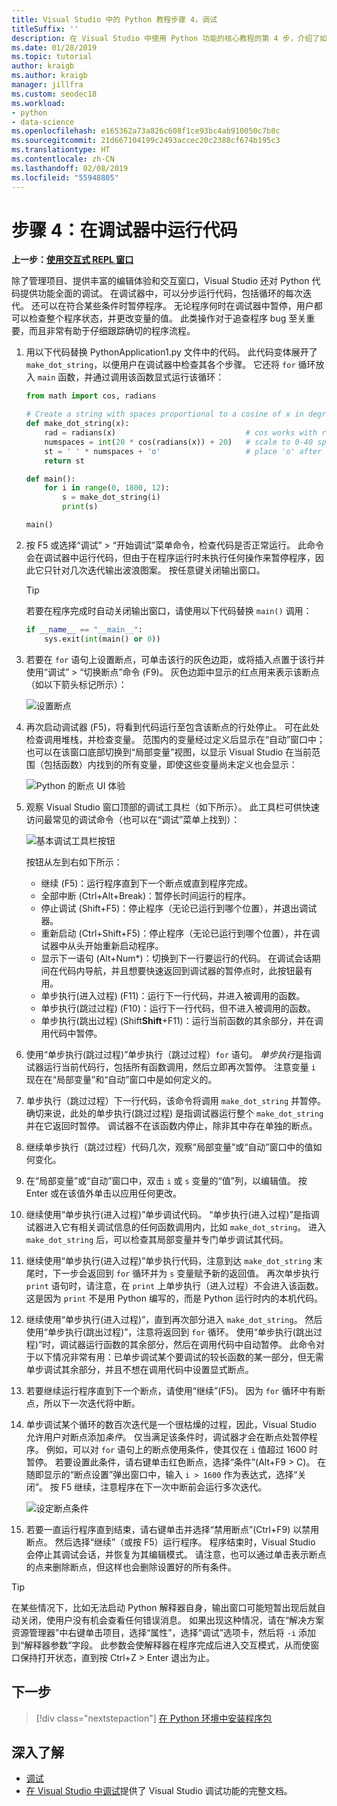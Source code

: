 ```yaml
---
title: Visual Studio 中的 Python 教程步骤 4，调试
titleSuffix: ''
description: 在 Visual Studio 中使用 Python 功能的核心教程的第 4 步，介绍了如何在调试器中运行 Python 代码。
ms.date: 01/28/2019
ms.topic: tutorial
author: kraigb
ms.author: kraigb
manager: jillfra
ms.custom: seodec18
ms.workload:
- python
- data-science
ms.openlocfilehash: e165362a73a826c608f1ce93bc4ab910050c7b8c
ms.sourcegitcommit: 21d667104199c2493accec20c2388cf674b195c3
ms.translationtype: HT
ms.contentlocale: zh-CN
ms.lasthandoff: 02/08/2019
ms.locfileid: "55948805"
---
```

# <a name="step-4-run-code-in-the-debugger"></a>步骤 4：在调试器中运行代码

**上一步：[使用交互式 REPL 窗口](tutorial-working-with-python-in-visual-studio-step-03-interactive-repl.md)**

除了管理项目、提供丰富的编辑体验和交互窗口，Visual Studio 还对 Python 代码提供功能全面的调试。 在调试器中，可以分步运行代码，包括循环的每次迭代。 还可以在符合某些条件时暂停程序。 无论程序何时在调试器中暂停，用户都可以检查整个程序状态，并更改变量的值。 此类操作对于追查程序 bug 至关重要，而且非常有助于仔细跟踪确切的程序流程。

1. 用以下代码替换 PythonApplication1.py 文件中的代码。 此代码变体展开了 `make_dot_string`，以便用户在调试器中检查其各个步骤。 它还将 `for` 循环放入 `main` 函数，并通过调用该函数显式运行该循环：

    ```python
    from math import cos, radians

    # Create a string with spaces proportional to a cosine of x in degrees
    def make_dot_string(x):
        rad = radians(x)                             # cos works with radians
        numspaces = int(20 * cos(radians(x)) + 20)   # scale to 0-40 spaces
        st = ' ' * numspaces + 'o'                   # place 'o' after the spaces
        return st

    def main():
        for i in range(0, 1800, 12):
            s = make_dot_string(i)
            print(s)

    main()
    ```

1. 按 F5 或选择“调试” > “开始调试”菜单命令，检查代码是否正常运行。 此命令会在调试器中运行代码，但由于在程序运行时未执行任何操作来暂停程序，因此它只针对几次迭代输出波浪图案。 按任意键关闭输出窗口。

    > [!Tip]
    > 若要在程序完成时自动关闭输出窗口，请使用以下代码替换 `main()` 调用：
    >
    > ```python
    > if __name__ == "__main__":
    >     sys.exit(int(main() or 0))
    > ```

1. 若要在 `for` 语句上设置断点，可单击该行的灰色边距，或将插入点置于该行并使用“调试” > “切换断点”命令 (F9)。 灰色边距中显示的红点用来表示该断点（如以下箭头标记所示）：

    ![设置断点](media/vs-getting-started-python-18-debugging1.png)

1. 再次启动调试器 (F5)，将看到代码运行至包含该断点的行处停止。 可在此处检查调用堆栈，并检查变量。 范围内的变量经过定义后显示在“自动”窗口中；也可以在该窗口底部切换到“局部变量”视图，以显示 Visual Studio 在当前范围（包括函数）内找到的所有变量，即使这些变量尚未定义也会显示：

    ![Python 的断点 UI 体验](media/vs-getting-started-python-19-debugging2b.png)

1. 观察 Visual Studio 窗口顶部的调试工具栏（如下所示）。 此工具栏可供快速访问最常见的调试命令（也可以在“调试”菜单上找到）：

    ![基本调试工具栏按钮](media/vs-getting-started-python-20-debugging3.png)

    按钮从左到右如下所示：
    - 继续 (F5)：运行程序直到下一个断点或直到程序完成。
    - 全部中断 (Ctrl+Alt+Break)：暂停长时间运行的程序。
    - 停止调试 (Shift+F5)：停止程序（无论已运行到哪个位置），并退出调试器。
    - 重新启动 (Ctrl+Shift+F5)：停止程序（无论已运行到哪个位置），并在调试器中从头开始重新启动程序。
    - 显示下一语句 (Alt+Num&#42;)：切换到下一行要运行的代码。 在调试会话期间在代码内导航，并且想要快速返回到调试器的暂停点时，此按钮最有用。
    - 单步执行(进入过程) (F11)：运行下一行代码，并进入被调用的函数。
    - 单步执行(跳过过程) (F10)：运行下一行代码，但不进入被调用的函数。
    - 单步执行(跳出过程) (Shift**Shift**+F11)：运行当前函数的其余部分，并在调用代码中暂停。

1. 使用“单步执行(跳过过程)”单步执行（跳过过程）`for` 语句。 *单步执行*是指调试器运行当前代码行，包括所有函数调用，然后立即再次暂停。 注意变量 `i` 现在在“局部变量”和“自动”窗口中是如何定义的。

1. 单步执行（跳过过程）下一行代码，该命令将调用 `make_dot_string` 并暂停。 确切来说，此处的单步执行(跳过过程) 是指调试器运行整个 `make_dot_string` 并在它返回时暂停。 调试器不在该函数内停止，除非其中存在单独的断点。

1. 继续单步执行（跳过过程）代码几次，观察“局部变量”或“自动”窗口中的值如何变化。

1. 在“局部变量”或“自动”窗口中，双击 `i` 或 `s` 变量的“值”列，以编辑值。 按 Enter 或在该值外单击以应用任何更改。

1. 继续使用“单步执行(进入过程)”单步调试代码。 “单步执行(进入过程)”是指调试器进入它有相关调试信息的任何函数调用内，比如 `make_dot_string`。 进入 `make_dot_string` 后，可以检查其局部变量并专门单步调试其代码。

1. 继续使用“单步执行(进入过程)”单步执行代码，注意到达 `make_dot_string` 末尾时，下一步会返回到 `for` 循环并为 `s` 变量赋予新的返回值。 再次单步执行 `print` 语句时，请注意，在 `print` 上单步执行（进入过程）不会进入该函数。 这是因为 `print` 不是用 Python 编写的，而是 Python 运行时内的本机代码。

1. 继续使用“单步执行(进入过程)”，直到再次部分进入 `make_dot_string`。 然后使用“单步执行(跳出过程)”，注意将返回到 `for` 循环。 使用“单步执行(跳出过程)”时，调试器运行函数的其余部分，然后在调用代码中自动暂停。 此命令对于以下情况非常有用：已单步调试某个要调试的较长函数的某一部分，但无需单步调试其余部分，并且不想在调用代码中设置显式断点。

1. 若要继续运行程序直到下一个断点，请使用“继续”(F5)。 因为 `for` 循环中有断点，所以下一次迭代将中断。

1. 单步调试某个循环的数百次迭代是一个很枯燥的过程，因此，Visual Studio 允许用户对断点添加*条件*。 仅当满足该条件时，调试器才会在断点处暂停程序。 例如，可以对 `for` 语句上的断点使用条件，使其仅在 `i` 值超过 1600 时暂停。 若要设置此条件，请右键单击红色断点，选择“条件”(Alt+F9 > C)。 在随即显示的“断点设置”弹出窗口中，输入 `i > 1600` 作为表达式，选择“关闭”。 按 F5 继续，注意程序在下一次中断前会运行多次迭代。

    ![设定断点条件](media/vs-getting-started-python-21-debugging4.png)

1. 若要一直运行程序直到结束，请右键单击并选择“禁用断点”(Ctrl+F9) 以禁用断点。 然后选择“继续”（或按 F5）运行程序。 程序结束时，Visual Studio 会停止其调试会话，并恢复为其编辑模式。 请注意，也可以通过单击表示断点的点来删除断点，但这样也会删除设置好的所有条件。

> [!Tip]
> 在某些情况下，比如无法启动 Python 解释器自身，输出窗口可能短暂出现后就自动关闭，使用户没有机会查看任何错误消息。 如果出现这种情况，请在“解决方案资源管理器”中右键单击项目，选择“属性”，选择“调试”选项卡，然后将 `-i` 添加到“解释器参数”字段。 此参数会使解释器在程序完成后进入交互模式，从而使窗口保持打开状态，直到按 Ctrl+Z > Enter 退出为止。

## <a name="next-step"></a>下一步

> [!div class="nextstepaction"]
> [在 Python 环境中安装程序包](tutorial-working-with-python-in-visual-studio-step-05-installing-packages.md)

## <a name="go-deeper"></a>深入了解

- [调试](debugging-python-in-visual-studio.md)
- [在 Visual Studio 中调试](../debugger/debugger-feature-tour.md)提供了 Visual Studio 调试功能的完整文档。
